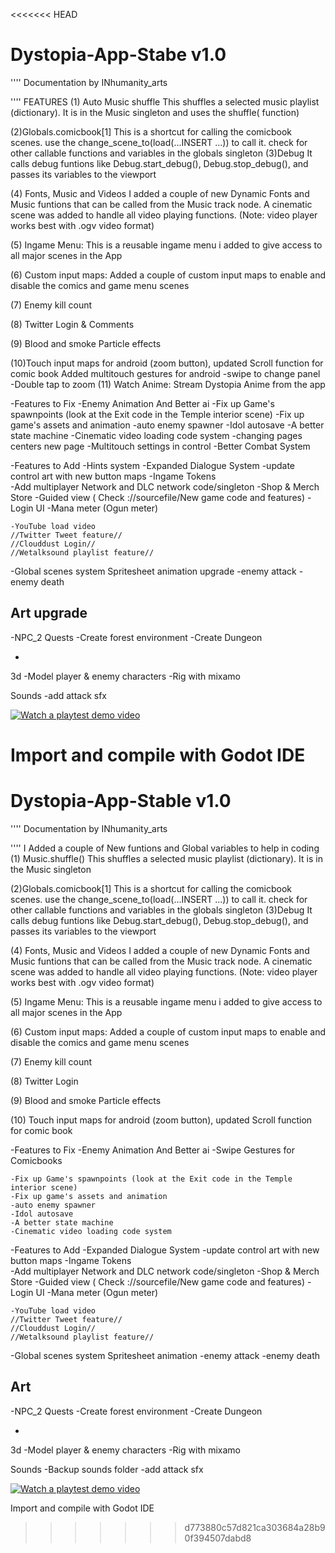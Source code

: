 <<<<<<< HEAD
# Dystopia-App-Stabe v1.0
''''
Documentation by INhumanity_arts 

''''
FEATURES
(1) Auto Music shuffle
	This shuffles a selected music playlist (dictionary). It is in the Music singleton and uses the shuffle( function)

(2)Globals.comicbook[1]
	This is a shortcut for calling the comicbook scenes. use the change_scene_to(load(...INSERT ...)) to call it. 
	check for other callable functions and variables in the globals singleton 
(3)Debug
	It calls debug funtions like Debug.start_debug(), Debug.stop_debug(), and passes its variables to the viewport

(4) Fonts, Music and Videos
	I added a couple of new Dynamic Fonts and Music funtions that can be called from the Music track node. A cinematic scene
	was added to handle all video playing functions. (Note: video player works best with .ogv video format)


(5) Ingame Menu:
	This is a reusable ingame menu i added to give access to all major scenes in the App


(6) Custom input maps:
	Added a couple of custom input maps to enable and disable the comics and game menu scenes 

(7) Enemy kill count

(8) Twitter Login & Comments

(9) Blood and smoke Particle effects 

(10)Touch input maps for android (zoom button), updated Scroll function for comic book 
	Added multitouch gestures for android
	-swipe to change panel
	-Double tap to zoom
(11) Watch Anime:
	  Stream Dystopia Anime from the app

-Features to Fix
	-Enemy Animation And Better ai
	-Fix up Game's spawnpoints (look at the Exit code in the Temple interior scene)
	-Fix up game's assets and animation
	-auto enemy spawner
	-Idol autosave
	-A better state machine
	-Cinematic video loading code system
	-changing pages centers new page 
	-Multitouch settings in control
	-Better Combat System


-Features to Add
	-Hints system
	-Expanded Dialogue System
	-update control art with new button maps
	-Ingame Tokens	
	-Add multiplayer Network and DLC network code/singleton
	-Shop & Merch Store
	-Guided view ( Check ://sourcefile/New game code and features)
	-Login UI
	-Mana meter (Ogun meter)
	
	-YouTube load video
	//Twitter Tweet feature//
	//Clouddust Login//
	//Wetalksound playlist feature//
	

-Global scenes system
Spritesheet animation upgrade
-enemy attack
-enemy death 

Art upgrade
-

-NPC_2 Quests
-Create forest environment
-Create Dungeon

-

3d
-Model player & enemy characters
-Rig with mixamo

Sounds
-add attack sfx

[![Watch a playtest demo video](https://img.youtube.com/vi/WLTgP-Axb-g/hqdefault.jpg)](https://youtu.be/WLTgP-Axb-g)
	

Import and compile with Godot IDE
=======
# Dystopia-App-Stable v1.0
''''
Documentation by INhumanity_arts 

''''
I Added a couple of New funtions and Global variables to help in coding
(1) Music.shuffle()
	This shuffles a selected music playlist (dictionary). It is in the Music singleton 

(2)Globals.comicbook[1]
	This is a shortcut for calling the comicbook scenes. use the change_scene_to(load(...INSERT ...)) to call it. 
	check for other callable functions and variables in the globals singleton 
(3)Debug
	It calls debug funtions like Debug.start_debug(), Debug.stop_debug(), and passes its variables to the viewport

(4) Fonts, Music and Videos
	I added a couple of new Dynamic Fonts and Music funtions that can be called from the Music track node. A cinematic scene
	was added to handle all video playing functions. (Note: video player works best with .ogv video format)


(5) Ingame Menu:
	This is a reusable ingame menu i added to give access to all major scenes in the App


(6) Custom input maps:
	Added a couple of custom input maps to enable and disable the comics and game menu scenes 

(7) Enemy kill count

(8) Twitter Login

(9) Blood and smoke Particle effects 

(10) Touch input maps for android (zoom button), updated Scroll function for comic book 

-Features to Fix
	-Enemy Animation And Better ai
	-Swipe Gestures for Comicbooks


	-Fix up Game's spawnpoints (look at the Exit code in the Temple interior scene)
	-Fix up game's assets and animation
	-auto enemy spawner
	-Idol autosave
	-A better state machine
	-Cinematic video loading code system


-Features to Add
	-Expanded Dialogue System
	-update control art with new button maps
	-Ingame Tokens	
	-Add multiplayer Network and DLC network code/singleton
	-Shop & Merch Store
	-Guided view ( Check ://sourcefile/New game code and features)
	-Login UI
	-Mana meter (Ogun meter)
	
	-YouTube load video
	//Twitter Tweet feature//
	//Clouddust Login//
	//Wetalksound playlist feature//
	

-Global scenes system
Spritesheet animation
-enemy attack
-enemy death 

Art
-

-NPC_2 Quests
-Create forest environment
-Create Dungeon

-

3d
-Model player & enemy characters
-Rig with mixamo

Sounds
-Backup sounds folder
-add attack sfx

[![Watch a playtest demo video](https://img.youtube.com/vi/WLTgP-Axb-g/hqdefault.jpg)](https://youtu.be/WLTgP-Axb-g)
	

Import and compile with Godot IDE
>>>>>>> d773880c57d821ca303684a28b90f394507dabd8
